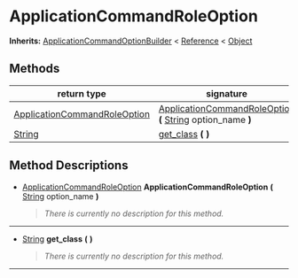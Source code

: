   
# ApplicationCommandRoleOption
  
**Inherits:** [ApplicationCommandOptionBuilder](./class_applicationcommandoptionbuilder.md) < [Reference](https://docs.godotengine.org/en/3.5/classes/class_reference.html) < [Object](https://docs.godotengine.org/en/3.5/classes/class_object.html)  
  
  
## Methods
  
| return type                                                             | signature                                                                                                                                                             |
|-------------------------------------------------------------------------|-----------------------------------------------------------------------------------------------------------------------------------------------------------------------|
| [ApplicationCommandRoleOption](./class_applicationcommandroleoption.md) | [ApplicationCommandRoleOption](#method-ApplicationCommandRoleOption) **(** [String](https://docs.godotengine.org/en/3.5/classes/class_string.html) option\_name **)** |
| [String](https://docs.godotengine.org/en/3.5/classes/class_string.html) | [get\_class](#method-get-class) **(**  **)**                                                                                                                          |  
  
## Method Descriptions
  
- <a name="method-ApplicationCommandRoleOption"></a>[ApplicationCommandRoleOption](./class_applicationcommandroleoption.md) **ApplicationCommandRoleOption** **(** [String](https://docs.godotengine.org/en/3.5/classes/class_string.html) option\_name **)**  
  
	> *There is currently no description for this method.*  
________________

- <a name="method-get-class"></a>[String](https://docs.godotengine.org/en/3.5/classes/class_string.html) **get\_class** **(**  **)**  
  
	> *There is currently no description for this method.*  
________________

  
